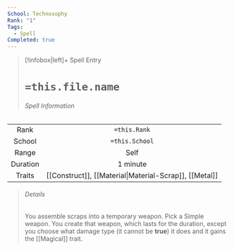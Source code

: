 ```yaml
---
School: Technosophy
Rank: "1"
Tags:
  - Spell
Completed: true
---
```

> [!infobox|left]+ Spell Entry
> # `=this.file.name`
> ###### Spell Information
|        |                |
|:------:|:--------------:|
|  Rank  |  `=this.Rank`  |
| School | `=this.School` |
| Range  |     Self           |
|  Duration     |     1 minute           |
| Traits |    [[Construct]], [[Material\|Material-Scrap]], [[Metal]]            |
> ###### *Details*
> You assemble scraps into a temporary weapon. Pick a Simple weapon. You create that weapon, which lasts for the duration, except you choose what damage type (it cannot be **true**) it does and it gains the [[Magical]] trait. 

